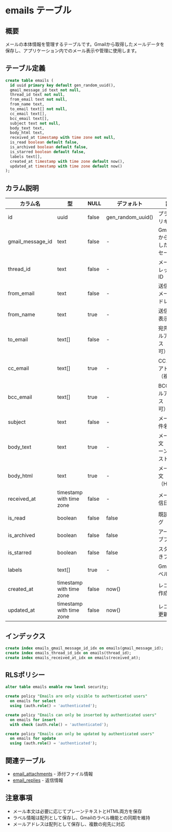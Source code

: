# emails テーブル

## 概要
メールの本体情報を管理するテーブルです。Gmailから取得したメールデータを保存し、アプリケーション内でのメール表示や管理に使用します。

## テーブル定義

```sql
create table emails (
  id uuid primary key default gen_random_uuid(),
  gmail_message_id text not null,
  thread_id text not null,
  from_email text not null,
  from_name text,
  to_email text[] not null,
  cc_email text[],
  bcc_email text[],
  subject text not null,
  body_text text,
  body_html text,
  received_at timestamp with time zone not null,
  is_read boolean default false,
  is_archived boolean default false,
  is_starred boolean default false,
  labels text[],
  created_at timestamp with time zone default now(),
  updated_at timestamp with time zone default now()
);
```

## カラム説明

| カラム名 | 型 | NULL | デフォルト | 説明 |
|----------|-----|------|------------|------|
| id | uuid | false | gen_random_uuid() | プライマリキー |
| gmail_message_id | text | false | - | Gmail APIから取得したメッセージID |
| thread_id | text | false | - | メールスレッドのID |
| from_email | text | false | - | 送信者のメールアドレス |
| from_name | text | true | - | 送信者の表示名 |
| to_email | text[] | false | - | 宛先メールアドレス（複数可） |
| cc_email | text[] | true | - | CCメールアドレス（複数可） |
| bcc_email | text[] | true | - | BCCメールアドレス（複数可） |
| subject | text | false | - | メールの件名 |
| body_text | text | true | - | メール本文（プレーンテキスト） |
| body_html | text | true | - | メール本文（HTML） |
| received_at | timestamp with time zone | false | - | メール受信日時 |
| is_read | boolean | false | false | 既読フラグ |
| is_archived | boolean | false | false | アーカイブフラグ |
| is_starred | boolean | false | false | スター付きフラグ |
| labels | text[] | true | - | Gmailのラベル情報 |
| created_at | timestamp with time zone | false | now() | レコード作成日時 |
| updated_at | timestamp with time zone | false | now() | レコード更新日時 |

## インデックス

```sql
create index emails_gmail_message_id_idx on emails(gmail_message_id);
create index emails_thread_id_idx on emails(thread_id);
create index emails_received_at_idx on emails(received_at);
```

## RLSポリシー

```sql
alter table emails enable row level security;

create policy "Emails are only visible to authenticated users"
  on emails for select
  using (auth.role() = 'authenticated');

create policy "Emails can only be inserted by authenticated users"
  on emails for insert
  with check (auth.role() = 'authenticated');

create policy "Emails can only be updated by authenticated users"
  on emails for update
  using (auth.role() = 'authenticated');
```

## 関連テーブル
- [email_attachments](./email_attachments.md) - 添付ファイル情報
- [email_replies](./email_replies.md) - 返信情報

## 注意事項
- メール本文は必要に応じてプレーンテキストとHTML両方を保存
- ラベル情報は配列として保存し、Gmailのラベル機能との同期を維持
- メールアドレスは配列として保存し、複数の宛先に対応 